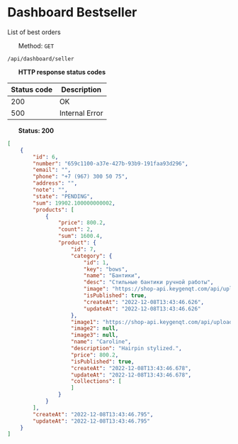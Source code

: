 Dashboard Bestseller
===================

List of best orders

<img style="height: 13px;" src="https://github.githubassets.com/images/icons/emoji/unicode/1f536.png"/> &nbsp;
Method: <code>GET</code>

```
/api/dashboard/seller
```

<img style="height: 13px;" src="https://github.githubassets.com/images/icons/emoji/unicode/26ab.png"/> &nbsp;
<b>HTTP response status codes</b>

| Status code | Description    |
|-------------|----------------|
| 200         | OK             |
| 500         | Internal Error |

<img style="height: 13px;" src="https://github.githubassets.com/images/icons/emoji/unicode/1f197.png"/> &nbsp;
<b>Status: 200</b>

```json
[
    {
        "id": 6,
        "number": "659c1100-a37e-427b-93b9-191faa93d296",
        "email": "",
        "phone": "+7 (967) 300 50 75",
        "address": "",
        "note": "",
        "state": "PENDING",
        "sum": 19902.100000000002,
        "products": [
            {
                "price": 800.2,
                "count": 2,
                "sum": 1600.4,
                "product": {
                    "id": 7,
                    "category": {
                        "id": 1,
                        "key": "bows",
                        "name": "Бантики",
                        "desc": "Стильные бантики ручной работы",
                        "image": "https://shop-api.keygenqt.com/api/uploads/99959269-6122-47f9-a383-00f5e6c5b657.png",
                        "isPublished": true,
                        "createAt": "2022-12-08T13:43:46.626",
                        "updateAt": "2022-12-08T13:43:46.626"
                    },
                    "image1": "https://shop-api.keygenqt.com/api/uploads/2e303c28-aa4e-4a00-95d8-4ed3c0d3545a.png",
                    "image2": null,
                    "image3": null,
                    "name": "Caroline",
                    "description": "Hairpin stylized.",
                    "price": 800.2,
                    "isPublished": true,
                    "createAt": "2022-12-08T13:43:46.678",
                    "updateAt": "2022-12-08T13:43:46.678",
                    "collections": [
                    ]
                }
            }
        ],
        "createAt": "2022-12-08T13:43:46.795",
        "updateAt": "2022-12-08T13:43:46.795"
    }
]
```